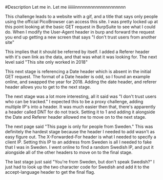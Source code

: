 
#Description 
	Let me in. Let me iiiiiiinnnnnnnnnnnnnnnnnnnn


This challenge leads to a website with a gif, and a title that says only people using the official PicoBrowser can access this site. I was pretty locked up at this point looking at the basic GET request in BurpSuite to see what I could do. When I modify the User-Agent header in burp and forward the request you end up getting a new screen that says "I don't trust users from another site"

This implies that it should be referred by itself. I added a Referer header with it's own link as the data, and that was what it was looking for. The next level said "This site only worked in 2018"

This next stage is referencing a Date header which is absent in the initial GET request. The format of a Date header is odd, so I found an example online, and swapped the year for 2018. Adding the date header, and referer header allows you to get to the next stage.

The next stage was a lot more interesting, all it said was "I don't trust users who can be tracked." I expected this to be a proxy challenge, adding multiple IP's into a header. It was much easier then that, there's apparently a header called DNT for do not track. Setting it to 1 and adding it alongside the Date and Referer header allowed me to move on to the next stage. 

The next page said "This page is only for people from Sweden." This was definitely the hardest stage because the header I needed to add wasn't as easy figure out. The X-Forwarded-For header is what I needed to specify a client IP. Setting this IP to an address from Sweden is all I needed to fake that I was in Sweden. I went online to find a random Swedish IP, and put it alongside all of the other headers to move on to the final stage. 

The last stage just said "You're from Sweden, but don't speak Swedish?" I just had to look up the two character code for Swedish and add it to the accept-language header to get the final flag.


